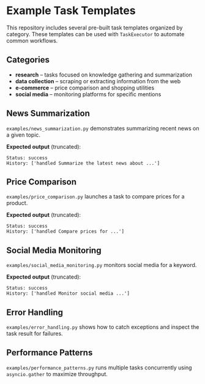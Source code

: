 # Example Task Templates

This repository includes several pre-built task templates organized by category. These templates can be used with `TaskExecutor` to automate common workflows.

## Categories
- **research** – tasks focused on knowledge gathering and summarization
- **data collection** – scraping or extracting information from the web
- **e-commerce** – price comparison and shopping utilities
- **social media** – monitoring platforms for specific mentions

## News Summarization
`examples/news_summarization.py` demonstrates summarizing recent news on a given topic.

**Expected output** (truncated):
```
Status: success
History: ['handled Summarize the latest news about ...']
```

## Price Comparison
`examples/price_comparison.py` launches a task to compare prices for a product.

**Expected output** (truncated):
```
Status: success
History: ['handled Compare prices for ...']
```

## Social Media Monitoring
`examples/social_media_monitoring.py` monitors social media for a keyword.

**Expected output** (truncated):
```
Status: success
History: ['handled Monitor social media ...']
```

## Error Handling
`examples/error_handling.py` shows how to catch exceptions and inspect the task result for failures.

## Performance Patterns
`examples/performance_patterns.py` runs multiple tasks concurrently using `asyncio.gather` to maximize throughput.

